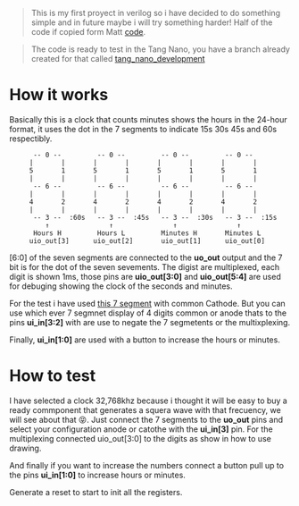
>This is my first proyect in verilog so i have decided to do something simple and in future maybe i will try something harder! Half of the code if copied form Matt [code](https://github.com/mattvenn/tt04-vga-clock/blob/main/src/vga_clock.v).

>The code is ready to test in the Tang Nano, you have a branch already created for that called [tang_nano_development](https://github.com/Noteolvides/Noteolvides_clock_TinyTapeout/tree/tang_nano_development)


# How it works
Basically this is a clock that counts minutes shows the hours in the 24-hour format, it uses the dot in the 7 segments to indicate 15s 30s 45s and 60s respectibly.

```
      -- 0 --         -- 0 --         -- 0 --         -- 0 --   
     |       |       |       |       |       |       |       |  
     5       1       5       1       5       1       5       1  
     |       |       |       |       |       |       |       |  
      -- 6 --         -- 6 --         -- 6 --         -- 6 --   
     |       |       |       |       |       |       |       |  
     4       2       4       2       4       2       4       2  
     |       |       |       |       |       |       |       |  
      -- 3 --  :60s   -- 3 --  :45s   -- 3 --  :30s   -- 3 --  :15s
         ↑               ↑               ↑               ↑    
      Hours H         Hours L         Minutes H       Minutes L
     uio_out[3]      uio_out[2]       uio_out[1]      uio_out[0]     
```

[6:0] of the seven segments are connected to the **uo_out** output and the 7 bit is for the dot of the seven sevements.
The digist are multiplexed, each digit is shown 1ms, those pins are **uio_out[3:0]** and **uio_out[5:4]** are used for debuging showing the clock of the seconds and minutes.

For the test i have used [this 7 segment](https://www.tme.eu/es/details/kw4-804cgb/7-segment-led-displays/luckylight/?utm_campaign=compare-2019-08&utm_medium=cpc&utm_source=findchips.com) with common Cathode. But you can use which ever 7 segmnet display of 4 digits common or anode thats to the pins **ui_in[3:2]** with are use to negate the 7 segmetents or the multixplexing. 

Finally, **ui_in[1:0]** are used with a button to increase the hours or minutes.


# How to test 
I have selected a clock 32,768khz because i thought it will be easy to buy a ready commponent that generates a squera wave with that frecuency, we will see about that :stuck_out_tongue_closed_eyes:.
Just connect the 7 segments to the **uo_out** pins and select your configuration anode or catothe with the **ui_in[3]** pin.
For the multiplexing connected uio_out[3:0] to the digits as show in how to use drawing.

And finally if you want to increase the numbers connect a button pull up to the pins **ui_in[1:0]** to increase hours or minutes.

Generate a reset to start to init all the registers.
